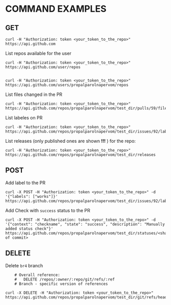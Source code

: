 # COMMAND EXAMPLES

## GET 

```
curl -H "Authorization: token <your_token_to_the_repo>" https://api.github.com
```

List repos available for the user
```
curl -H "Authorization: token <your_token_to_the_repo>" https://api.github.com/user/repos


curl -H "Authorization: token <your_token_to_the_repo>" https://api.github.com/users/propalparolnapervom/repos
```

List files changed in the PR
```
curl -H "Authorization: token <your_token_to_the_repo>" https://api.github.com/repos/propalparolnapervom/test_dir/pulls/59/files
```

List labeles on PR
```
curl -H "Authorization: token <your_token_to_the_repo>" https://api.github.com/repos/propalparolnapervom/test_dir/issues/92/labels
```

List releases (only published ones are shown **!!!** ) for the repo:
```
curl -H "Authorization: token <your_token_to_the_repo>" https://api.github.com/repos/propalparolnapervom/test_dir/releases
```


## POST 

Add label to the PR
```
curl -X POST -H "Authorization: token <your_token_to_the_repo>" -d '{"labels": ["works"]}' https://api.github.com/repos/propalparolnapervom/test_dir/issues/92/labels
```

Add Check with `success` status to the PR
```
curl -X POST -H "Authorization: token <your_token_to_the_repo>" -d '{"context": "checkname", "state": "success", "description": "Manually added status check"}' https://api.github.com/repos/propalparolnapervom/test_dir/statuses/<sha of commit>
```

## DELETE

Delete `br4` branch
```
    # Overall reference:
    #   DELETE /repos/:owner/:repo/git/refs/:ref
    # Branch - specific version of references
    
curl -X DELETE -H "Authorization: token <your_token_to_the_repo>" https://api.github.com/repos/propalparolnapervom/test_dir/git/refs/heads/br4
```
